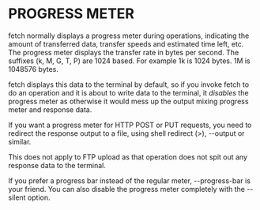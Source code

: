 <!-- Copyright (C) Daniel Stenberg, <daniel@haxx.se>, et al. -->
<!-- SPDX-License-Identifier: fetch -->
# PROGRESS METER

fetch normally displays a progress meter during operations, indicating the
amount of transferred data, transfer speeds and estimated time left, etc. The
progress meter displays the transfer rate in bytes per second. The suffixes
(k, M, G, T, P) are 1024 based. For example 1k is 1024 bytes. 1M is 1048576
bytes.

fetch displays this data to the terminal by default, so if you invoke fetch to
do an operation and it is about to write data to the terminal, it *disables*
the progress meter as otherwise it would mess up the output mixing progress
meter and response data.

If you want a progress meter for HTTP POST or PUT requests, you need to
redirect the response output to a file, using shell redirect (\>), --output
or similar.

This does not apply to FTP upload as that operation does not spit out any
response data to the terminal.

If you prefer a progress bar instead of the regular meter, --progress-bar is
your friend. You can also disable the progress meter completely with the
--silent option.
